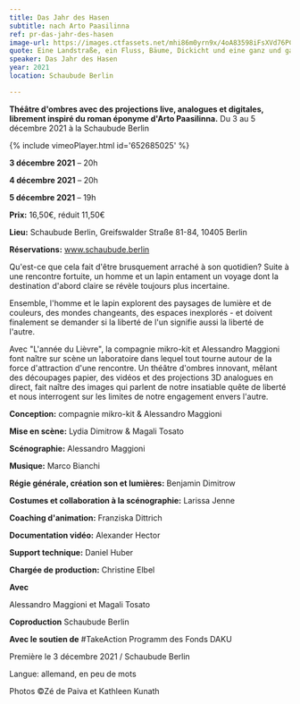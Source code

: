 ```yaml
---
title: Das Jahr des Hasen
subtitle: nach Arto Paasilinna
ref: pr-das-jahr-des-hasen
image-url: https://images.ctfassets.net/mhi86m0yrn9x/4oA83598iFsXVd76PCkkf2/7b6588c613ab6d02ed61e17074e99965/jahr_des_hasen.jpg
quote: Eine Landstraße, ein Fluss, Bäume, Dickicht und eine ganz und gar unerwartete Begegnung. 
speaker: Das Jahr des Hasen
year: 2021
location: Schaubude Berlin

---
```


**Théâtre d'ombres avec des projections live, analogues et digitales, librement inspiré du roman éponyme d'Arto Paasilinna.**
Du 3 au 5 décembre 2021 à la Schaubude Berlin

{% include vimeoPlayer.html id='652685025' %}

**3 décembre 2021** – 20h

**4 décembre 2021** – 20h

**5 décembre 2021** – 19h

**Prix:** 16,50€, réduit 11,50€

**Lieu:** Schaubude Berlin, Greifswalder Straße 81-84, 10405 Berlin

**Réservations:** www.schaubude.berlin


Qu'est-ce que cela fait d'être brusquement arraché à son quotidien? Suite à une rencontre fortuite, un homme et un lapin entament un voyage dont la destination d'abord claire se révèle toujours plus incertaine. 

Ensemble, l'homme et le lapin explorent des paysages de lumière et de couleurs, des mondes changeants, des espaces inexplorés - et doivent finalement se demander si la liberté de l'un signifie aussi la liberté de l'autre.

Avec "L'année du Lièvre", la compagnie mikro-kit et Alessandro Maggioni font naître sur scène un laboratoire dans lequel tout tourne autour de la force d'attraction d'une rencontre. Un théâtre d'ombres innovant, mêlant des découpages papier, des vidéos et des projections 3D analogues en direct, fait naître des images qui parlent de notre insatiable quête de liberté et nous interrogent sur les limites de notre engagement envers l'autre. 


**Conception:** compagnie mikro-kit & Alessandro Maggioni 

**Mise en scène:** Lydia Dimitrow & Magali Tosato 

**Scénographie:** Alessandro Maggioni 

**Musique:** Marco Bianchi 

**Régie générale, création son et lumières:** Benjamin Dimitrow 

**Costumes et collaboration à la scénographie:** Larissa Jenne 

**Coaching d'animation:** Franziska Dittrich 

**Documentation vidéo:** Alexander Hector

**Support technique:** Daniel Huber

**Chargée de production:** Christine Elbel 


**Avec**

Alessandro Maggioni et Magali Tosato

**Coproduction** Schaubude Berlin

**Avec le soutien de** #TakeAction Programm des Fonds DAKU	



Première le 3 décembre 2021 / Schaubude Berlin

Langue: allemand, en peu de mots

Photos ©Zé de Paiva et Kathleen Kunath

